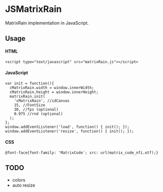 # JSMatrixRain
MatrixRain implementation in JavaScript.

## Usage ##

#### HTML ####
```
<script type="text/javascript" src="matrixRain.js"></script>
```
#### JavaScript ####
```
var init = function(){
  cMatrixRain.width = window.innerWidth;
  cMatrixRain.height = window.innerHeight;
  matrixRain.init(
    'cMatrixRain', //idCanvas
    15, //FontSize
    30, //fps (optional)
    0.975 //rnd (optional)
  );
};
window.addEventListener('load', function() { init(); });
window.addEventListener('resize', function() { init(); });
```

#### CSS ####
```
@font-face{font-family: 'MatrixCode'; src: url(matrix_code_nfi.otf);}
```

## TODO ##
* colors
* auto resize
